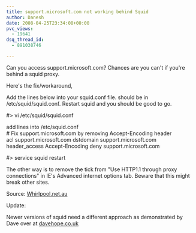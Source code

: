 ```yaml
---
title: support.microsoft.com not working behind Squid
author: Danesh
date: 2008-04-25T23:34:08+00:00
pvc_views:
  - 19641
dsq_thread_id:
  - 891038746

---
```

Can you access support.microsoft.com? Chances are you can't if you're behind a squid proxy.

Here's the fix/workaround,

Add the lines below into your squid.conf file. should be in /etc/squid/squid.conf. Restart squid and you should be good to go.

#> vi /etc/squid/squid.conf

add lines into /etc/squid.conf  
\# Fix support.microsoft.com by removing Accept-Encoding header  
acl support.microsoft.com dstdomain support.microsoft.com  
header_access Accept-Encoding deny support.microsoft.com

#> service squid restart

The other way is to remove the tick from "Use HTTP1.1 through proxy connections" in IE's Advanced internet options tab. Beware that this might break other sites.

Source: [Whirlpool.net.au][1]

Update:

Newer versions of squid need a different approach as demonstrated by Dave over at [davehope.co.uk][2]

 [1]: http://forums.whirlpool.net.au/forum-replies-archive.cfm/959960.html
 [2]: http://davehope.co.uk/Blog/microsoft-break-supportmicrosoftcom-for-squid-users/#comment-582